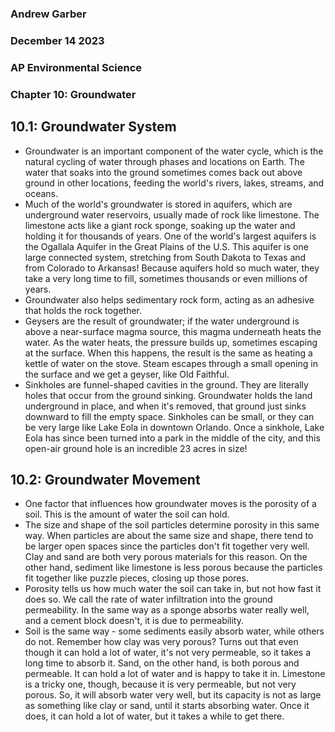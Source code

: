 ### Andrew Garber
### December 14 2023
### AP Environmental Science
### Chapter 10: Groundwater

## 10.1: Groundwater System 
 - Groundwater is an important component of the water cycle, which is the natural cycling of water through phases and locations on Earth. The water that soaks into the ground sometimes comes back out above ground in other locations, feeding the world's rivers, lakes, streams, and oceans.
 - Much of the world's groundwater is stored in aquifers, which are underground water reservoirs, usually made of rock like limestone. The limestone acts like a giant rock sponge, soaking up the water and holding it for thousands of years. One of the world's largest aquifers is the Ogallala Aquifer in the Great Plains of the U.S. This aquifer is one large connected system, stretching from South Dakota to Texas and from Colorado to Arkansas! Because aquifers hold so much water, they take a very long time to fill, sometimes thousands or even millions of years.
 - Groundwater also helps sedimentary rock form, acting as an adhesive that holds the rock together. 
 - Geysers are the result of groundwater; if the water underground is above a near-surface magma source, this magma underneath heats the water. As the water heats, the pressure builds up, sometimes escaping at the surface. When this happens, the result is the same as heating a kettle of water on the stove. Steam escapes through a small opening in the surface and we get a geyser, like Old Faithful.
 - Sinkholes are funnel-shaped cavities in the ground. They are literally holes that occur from the ground sinking. Groundwater holds the land underground in place, and when it's removed, that ground just sinks downward to fill the empty space. Sinkholes can be small, or they can be very large like Lake Eola in downtown Orlando. Once a sinkhole, Lake Eola has since been turned into a park in the middle of the city, and this open-air ground hole is an incredible 23 acres in size!

## 10.2: Groundwater Movement
 - One factor that influences how groundwater moves is the porosity of a soil. This is the amount of water the soil can hold.
 - The size and shape of the soil particles determine porosity in this same way. When particles are about the same size and shape, there tend to be larger open spaces since the particles don't fit together very well. Clay and sand are both very porous materials for this reason. On the other hand, sediment like limestone is less porous because the particles fit together like puzzle pieces, closing up those pores. 
 - Porosity tells us how much water the soil can take in, but not how fast it does so. We call the rate of water infiltration into the ground permeability. In the same way as a sponge absorbs water really well, and a cement block doesn't, it is due to permeability.
 - Soil is the same way - some sediments easily absorb water, while others do not. Remember how clay was very porous? Turns out that even though it can hold a lot of water, it's not very permeable, so it takes a long time to absorb it. Sand, on the other hand, is both porous and permeable. It can hold a lot of water and is happy to take it in. Limestone is a tricky one, though, because it is very permeable, but not very porous. So, it will absorb water very well, but its capacity is not as large as something like clay or sand, until it starts absorbing water. Once it does, it can hold a lot of water, but it takes a while to get there.